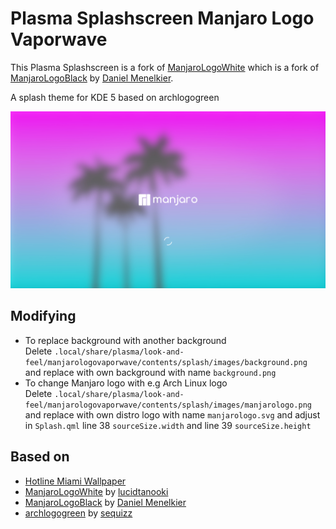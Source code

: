 # Plasma Splashscreen Manjaro Logo Vaporwave

This Plasma Splashscreen is a fork of [ManjaroLogoWhite](https://github.com/lucidtanooki/plasma-splashscreen-manjarologowhite) which is a fork of [ManjaroLogoBlack](https://gitlab.com/menelkir/manjarologoblack) by [Daniel Menelkier](https://gitlab.com/menelkir).

A splash theme for KDE 5 based on archlogogreen

![](./contents/previews/splash.png)

## Modifying
+ To replace background with another background <br/>
Delete `.local/share/plasma/look-and-feel/manjarologovaporwave/contents/splash/images/background.png` <br/>
and replace with own background with name `background.png`
+ To change Manjaro logo with e.g Arch Linux logo <br/>
Delete `.local/share/plasma/look-and-feel/manjarologovaporwave/contents/splash/images/manjarologo.png` <br/>
and replace with own distro logo with name `manjarologo.svg` and adjust in `Splash.qml` line 38 `sourceSize.width`  and line 39 `sourceSize.height`
## Based on
+ [Hotline Miami Wallpaper](https://wall.alphacoders.com/big.php?i=678618)
+ [ManjaroLogoWhite](https://github.com/lucidtanooki/plasma-splashscreen-manjarologowhite) by [lucidtanooki](https://github.com/lucidtanooki/)
+ [ManjaroLogoBlack](https://gitlab.com/menelkir/manjarologoblack) by [Daniel Menelkier](https://gitlab.com/menelkir)
+ [archlogogreen](https://www.opendesktop.org/p/997749/) by [sequizz](https://www.pling.com/u/seqizz/)
